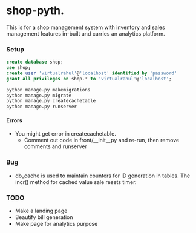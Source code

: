 # shop-pyth.
This is for a shop management system with inventory and sales management
features in-built and carries an analytics platform.

### Setup
```SQL
create database shop;
use shop;
create user 'virtualrahul'@'localhost' identified by 'password'
grant all privileges on shop.* to 'virtualrahul'@'localhost';
```

```bash
python manage.py makemigrations
python manage.py migrate
python manage.py createcachetable
python manage.py runserver
```

#### Errors
* You might get error in createcachetable.
    * Comment out code in front/__init__py and re-run, then remove comments and
runserver

### Bug
* db_cache is used to maintain counters for ID generation in tables. The incr()
    method for cached value sale resets timer.

### TODO
* Make a landing page
* Beautify bill generation
* Make page for analytics purpose
